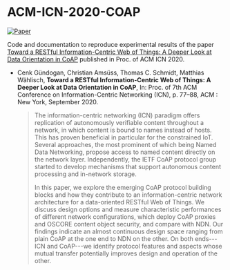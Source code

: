 # ACM-ICN-2020-COAP

[![Paper][paper-badge]][paper-link]

Code and documentation to reproduce experimental results of the paper [Toward a RESTful Information-Centric Web of Things: A Deeper Look at Data Orientation in CoAP][paper-link] published in Proc. of ACM ICN 2020.

* Cenk Gündogan, Christian Amsüss, Thomas C. Schmidt, Matthias Wählisch,
**Toward a RESTful Information-Centric Web of Things: A Deeper Look at Data Orientation in CoAP**,
In: Proc. of 7th ACM Conference on Information-Centric Networking (ICN), p. 77–88, ACM : New York, September 2020.

    > The information-centric networking (ICN) paradigm offers replication of autonomously verifiable content throughout a network, in which content is bound to names instead of hosts. This has proven beneficial in particular for the constrained IoT. Several approaches, the most prominent of which being Named Data Networking, propose access to named content directly on the network layer. Independently, the IETF CoAP protocol group started to develop mechanisms that support autonomous content processing and in-network storage.
    >
    >In this paper, we explore the emerging CoAP protocol building blocks and how they contribute to an information-centric network architecture for a data-oriented RESTful Web of Things. We discuss design options and measure characteristic performances of different network configurations, which deploy CoAP proxies and OSCORE content object security, and compare with NDN. Our findings indicate an almost continuous design space ranging from plain CoAP at the one end to NDN on the other. On both ends---ICN and CoAP---we identify protocol features and aspects whose mutual transfer potentially improves design and operation of the other.

<!-- TODO: update URLs -->
[paper-link]:https://doi.org/10.1145/3405656.3418718
[paper-badge]:https://img.shields.io/badge/Paper-ACM%20DL-green
